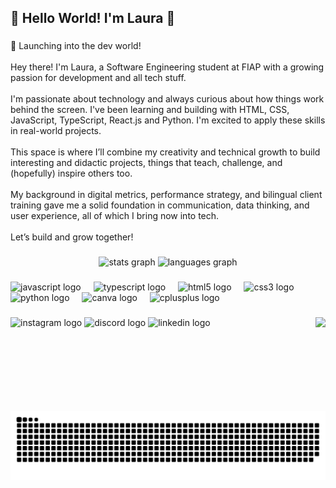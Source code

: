 <h2 align="left">🎀 Hello World! I'm Laura 🎀</h2>

###

<p align="left">🚀 Launching into the dev world!<br><br>Hey there! I'm Laura, a Software Engineering student at FIAP with a growing passion for development and all tech stuff.<br><br>I'm passionate about technology and always curious about how things work behind the screen. I've been learning and building with HTML, CSS, JavaScript, TypeScript, React.js and Python. I'm excited to apply these skills in real-world projects.<br><br>This space is where I’ll combine my creativity and technical growth to build interesting and didactic projects, things that teach, challenge, and (hopefully) inspire others too.<br><br>My background in digital metrics, performance strategy, and bilingual client training gave me a solid foundation in communication, data thinking, and user experience, all of which I bring now into tech.<br><br>Let’s build and grow together!</p>

###

<div align="center">
  <img src="https://github-readme-stats.vercel.app/api?username=tigrelau&hide_title=false&hide_rank=false&show_icons=true&include_all_commits=true&count_private=true&disable_animations=false&theme=dracula&locale=en&hide_border=false" height="150" alt="stats graph"  />
  <img src="https://github-readme-stats.vercel.app/api/top-langs?username=tigrelau&locale=en&hide_title=false&layout=compact&card_width=320&langs_count=5&theme=dracula&hide_border=false" height="150" alt="languages graph"  />
</div>

###

<div align="left">
  <img src="https://cdn.jsdelivr.net/gh/devicons/devicon/icons/javascript/javascript-original.svg" height="30" alt="javascript logo"  />
  <img width="12" />
  <img src="https://cdn.jsdelivr.net/gh/devicons/devicon/icons/typescript/typescript-original.svg" height="30" alt="typescript logo"  />
  <img width="12" />
  <img src="https://cdn.jsdelivr.net/gh/devicons/devicon/icons/html5/html5-original.svg" height="30" alt="html5 logo"  />
  <img width="12" />
  <img src="https://cdn.jsdelivr.net/gh/devicons/devicon/icons/css3/css3-original.svg" height="30" alt="css3 logo"  />
  <img width="12" />
  <img src="https://cdn.jsdelivr.net/gh/devicons/devicon/icons/python/python-original.svg" height="30" alt="python logo"  />
  <img width="12" />
  <img src="https://cdn.jsdelivr.net/gh/devicons/devicon/icons/canva/canva-original.svg" height="30" alt="canva logo"  />
  <img width="12" />
  <img src="https://cdn.jsdelivr.net/gh/devicons/devicon/icons/cplusplus/cplusplus-original.svg" height="30" alt="cplusplus logo"  />
</div>

###

<img align="right" height="150" src="https://media1.giphy.com/media/v1.Y2lkPTc5MGI3NjExMzRkeGFsd2V5ZTk0YnJnMmVqMjBwdGowNGxuNHEyYzRobHk0OTFxNSZlcD12MV9pbnRlcm5hbF9naWZfYnlfaWQmY3Q9Zw/QSj3oTAph5ZdKSfvfp/giphy.gif"  />

###

<div align="left">
  <img src="https://img.shields.io/static/v1?message=Instagram&logo=instagram&label=&color=E4405F&logoColor=white&labelColor=&style=for-the-badge" height="35" alt="instagram logo"  />
  <img src="https://img.shields.io/static/v1?message=Discord&logo=discord&label=&color=7289DA&logoColor=white&labelColor=&style=for-the-badge" height="35" alt="discord logo"  />
  <img src="https://img.shields.io/static/v1?message=LinkedIn&logo=linkedin&label=&color=0077B5&logoColor=white&labelColor=&style=for-the-badge" height="35" alt="linkedin logo"  />
</div>

###

<br clear="both">

<img src="https://raw.githubusercontent.com/tigrelau/tigrelau/output/snake.svg" alt="Snake animation" />

###
